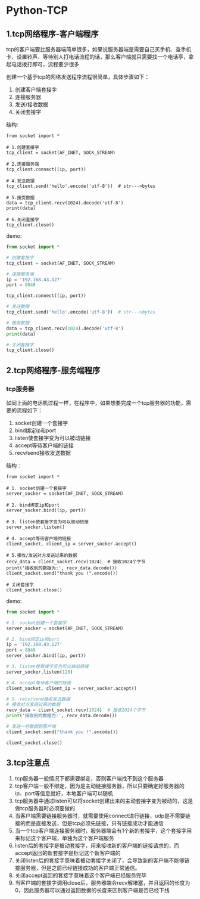 # Python-TCP

## 1.tcp网络程序-客户端程序

tcp的客户端要比服务器端简单很多，如果说服务器端是需要自己买手机、查手机卡、设置铃声、等待别人打电话流程的话，那么客户端就只需要找一个电话亭，拿起电话拨打即可，流程要少很多

创建一个基于tcp的网络发送程序流程很简单，具体步骤如下：

1. 创建客户端套接字
2. 连接服务器
3. 发送/接收数据
4. 关闭套接字

结构:

```
from socket import *

# 1.创建套接字
tcp_client = socket(AF_INET, SOCK_STREAM)

# 2.连接服务端
tcp_client.connect((ip, port))

# 4.发送数据
tcp_client.send('hello'.encode('utf-8'))  # str--->bytes

# 5.接受数据
data = tcp_client.recv(1024).decode('utf-8')
print(data)

# 6.关闭套接字
tcp_client.close()
```

demo:

```python
from socket import *

# 创建套接字
tcp_client = socket(AF_INET, SOCK_STREAM)

# 连接服务端
ip = '192.168.43.127'
port = 8848

tcp_client.connect((ip, port))

# 发送数据
tcp_client.send('hello'.encode('utf-8'))  # str--->bytes

# 接受数据
data = tcp_client.recv(1024).decode('utf-8')
print(data)

# 关闭套接字
tcp_client.close()
```



## 2.tcp网络程序-服务端程序

### tcp服务器

如同上面的电话机过程一样，在程序中，如果想要完成一个tcp服务器的功能，需要的流程如下：

1. socket创建一个套接字
2. bind绑定ip和port
3. listen使套接字变为可以被动链接
4. accept等待客户端的链接
5. recv/send接收发送数据

结构：

```
from socket import *

# 1. socket创建一个套接字
server_socker = socket(AF_INET, SOCK_STREAM)

# 2. bind绑定ip和port
server_socker.bind((ip, port))

# 3. listen使套接字变为可以被动链接
server_socker.listen()

# 4. accept等待客户端的链接
client_socket, client_ip = server_socker.accept()

# 5.接收/发送对方发送过来的数据
recv_data = client_socket.recv(1024)  # 接收1024个字节
print('接收到的数据为:', recv_data.decode())
client_socket.send("thank you !".encode())

# 关闭套接字
client_socket.close()
```

demo:

```python
from socket import *

# 1. socket创建一个套接字
server_socker = socket(AF_INET, SOCK_STREAM)

# 2. bind绑定ip和port
ip = '192.168.43.127'
port = 8848
server_socker.bind((ip, port))

# 3. listen使套接字变为可以被动链接
server_socker.listen(128)

# 4. accept等待客户端的链接
client_socket, client_ip = server_socker.accept()

# 5. recv/send接收发送数据
# 接收对方发送过来的数据
recv_data = client_socket.recv(1024)  # 接收1024个字节
print('接收到的数据为:', recv_data.decode())

# 发送一些数据到客户端
client_socket.send("thank you !".encode())

client_socket.close()
```



## 3.tcp注意点

1. tcp服务器一般情况下都需要绑定，否则客户端找不到这个服务器
2. tcp客户端一般不绑定，因为是主动链接服务器，所以只要确定好服务器的ip、port等信息就好，本地客户端可以随机
3. tcp服务器中通过listen可以将socket创建出来的主动套接字变为被动的，这是做tcp服务器时必须要做的
4. 当客户端需要链接服务器时，就需要使用connect进行链接，udp是不需要链接的而是直接发送，但是tcp必须先链接，只有链接成功才能通信
5. 当一个tcp客户端连接服务器时，服务器端会有1个新的套接字，这个套接字用来标记这个客户端，单独为这个客户端服务
6. listen后的套接字是被动套接字，用来接收新的客户端的链接请求的，而accept返回的新套接字是标记这个新客户端的
7. 关闭listen后的套接字意味着被动套接字关闭了，会导致新的客户端不能够链接服务器，但是之前已经链接成功的客户端正常通信。
8. 关闭accept返回的套接字意味着这个客户端已经服务完毕
9. 当客户端的套接字调用close后，服务器端会recv解堵塞，并且返回的长度为0，因此服务器可以通过返回数据的长度来区别客户端是否已经下线

